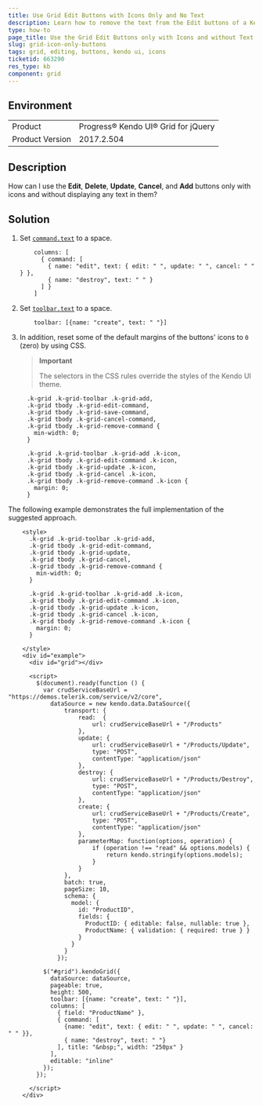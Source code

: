 ```yaml
---
title: Use Grid Edit Buttons with Icons Only and No Text
description: Learn how to remove the text from the Edit buttons of a Kendo UI Grid and leave only the icons.
type: how-to
page_title: Use the Grid Edit Buttons only with Icons and without Text - Kendo UI for jQuery Data Grid
slug: grid-icon-only-buttons
tags: grid, editing, buttons, kendo ui, icons
ticketid: 663290
res_type: kb
component: grid
---
```


## Environment

<table>
 <tr>
  <td>Product</td>
  <td>Progress® Kendo UI® Grid for jQuery</td> 
 </tr>
 <tr>
  <td>Product Version</td>
  <td>2017.2.504</td>
 </tr>
</table>

## Description

How can I use the **Edit**, **Delete**, **Update**, **Cancel**, and **Add** buttons only with icons and without displaying any text in them?

## Solution

1. Set [`command.text`](https://docs.telerik.com/kendo-ui/api/javascript/ui/grid/configuration/columns.command.text) to a space.

    ```
        columns: [
          { command: [
            { name: "edit", text: { edit: " ", update: " ", cancel: " " } },
            { name: "destroy", text: " " }
          ] }
        ]
    ```

2. Set [`toolbar.text`](https://docs.telerik.com/kendo-ui/api/javascript/ui/grid/configuration/toolbar.text) to a space.

    ```
        toolbar: [{name: "create", text: " "}]
    ```

3. In addition, reset some of the default margins of the buttons' icons to `0` (zero) by using CSS.

    > **Important**
    >
    > The selectors in the CSS rules override the styles of the Kendo UI theme.

    ```
      .k-grid .k-grid-toolbar .k-grid-add,
      .k-grid tbody .k-grid-edit-command,
      .k-grid tbody .k-grid-save-command,
      .k-grid tbody .k-grid-cancel-command,
      .k-grid tbody .k-grid-remove-command {
        min-width: 0;
      }

      .k-grid .k-grid-toolbar .k-grid-add .k-icon,
      .k-grid tbody .k-grid-edit-command .k-icon,
      .k-grid tbody .k-grid-update .k-icon,
      .k-grid tbody .k-grid-cancel .k-icon,
      .k-grid tbody .k-grid-remove-command .k-icon {
        margin: 0;
      }
    ```

The following example demonstrates the full implementation of the suggested approach.

```dojo
    <style>
      .k-grid .k-grid-toolbar .k-grid-add,
      .k-grid tbody .k-grid-edit-command,
      .k-grid tbody .k-grid-update,
      .k-grid tbody .k-grid-cancel,
      .k-grid tbody .k-grid-remove-command {
        min-width: 0;
      }

      .k-grid .k-grid-toolbar .k-grid-add .k-icon,
      .k-grid tbody .k-grid-edit-command .k-icon,
      .k-grid tbody .k-grid-update .k-icon,
      .k-grid tbody .k-grid-cancel .k-icon,
      .k-grid tbody .k-grid-remove-command .k-icon {
        margin: 0;
      }

    </style>
    <div id="example">
      <div id="grid"></div>

      <script>
        $(document).ready(function () {
          var crudServiceBaseUrl = "https://demos.telerik.com/service/v2/core",
            dataSource = new kendo.data.DataSource({
                transport: {
                    read:  {
                        url: crudServiceBaseUrl + "/Products"
                    },
                    update: {
                        url: crudServiceBaseUrl + "/Products/Update",
                        type: "POST",
                		contentType: "application/json"
                    },
                    destroy: {
                        url: crudServiceBaseUrl + "/Products/Destroy",
                        type: "POST",
                		contentType: "application/json"
                    },
                    create: {
                        url: crudServiceBaseUrl + "/Products/Create",
                        type: "POST",
                		contentType: "application/json"
                    },
                    parameterMap: function(options, operation) {
                        if (operation !== "read" && options.models) {
                            return kendo.stringify(options.models);
                        }
                    }
                },
                batch: true,
                pageSize: 10,
                schema: {
                  model: {
                    id: "ProductID",
                    fields: {
                      ProductID: { editable: false, nullable: true },
                      ProductName: { validation: { required: true } }
                    }
                  }
                }
              });

          $("#grid").kendoGrid({
            dataSource: dataSource,
            pageable: true,
            height: 500,
            toolbar: [{name: "create", text: " "}],
            columns: [
              { field: "ProductName" },
              { command: [
                {name: "edit", text: { edit: " ", update: " ", cancel: " " }},
                { name: "destroy", text: " "}
              ], title: "&nbsp;", width: "250px" }
            ],
            editable: "inline"
          });
        });

      </script>
    </div>
```
